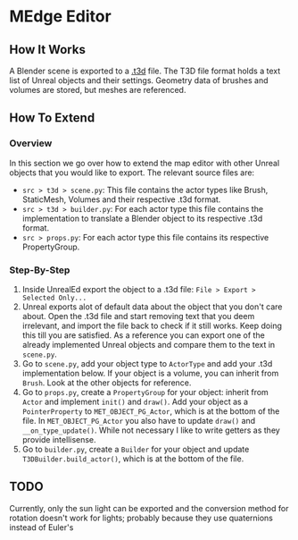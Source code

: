 # MEdge Editor

## How It Works
A Blender scene is exported to a [.t3d](https://wiki.beyondunreal.com/Legacy:T3D_File) file. The T3D file format holds a text list of Unreal objects and their settings. Geometry data of brushes and volumes are stored, but meshes are referenced.

## How To Extend
### Overview
In this section we go over how to extend the map editor with other Unreal objects that you would like to export. The relevant source files are:

- ` src > t3d > scene.py `: This file contains the actor types like Brush, StaticMesh, Volumes and their respective .t3d format.
- ` src > t3d > builder.py `: For each actor type this file contains the implementation to translate a Blender object to its respective .t3d format.
- ` src > props.py `: For each actor type this file contains its respective PropertyGroup.

### Step-By-Step
1. Inside UnrealEd export the object to a .t3d file: ` File > Export > Selected Only... `
2. Unreal exports alot of default data about the object that you don't care about. Open the .t3d file and start removing text that you deem irrelevant, and import the file back to check if it still works. Keep doing this till you are satisfied. As a reference you can export one of the already implemented Unreal objects and compare them to the text in `scene.py`.
3. Go to `scene.py`, add your object type to `ActorType` and add your .t3d implementation below. If your object is a volume, you can inherit from `Brush`. Look at the other objects for reference.
4. Go to `props.py`, create a `PropertyGroup` for your object: inherit from `Actor` and implement `init()` and `draw()`. Add your object as a `PointerProperty` to `MET_OBJECT_PG_Actor`, which is at the bottom of the file. In `MET_OBJECT_PG_Actor` you also have to update `draw()` and `__on_type_update()`. While not necessary I like to write getters as they provide intellisense.
5. Go to `builder.py`, create a `Builder` for your object and update `T3DBuilder.build_actor()`, which is at the bottom of the file.

## TODO
Currently, only the sun light can be exported and the conversion method for rotation doesn't work for lights; probably because they use quaternions instead of Euler's
